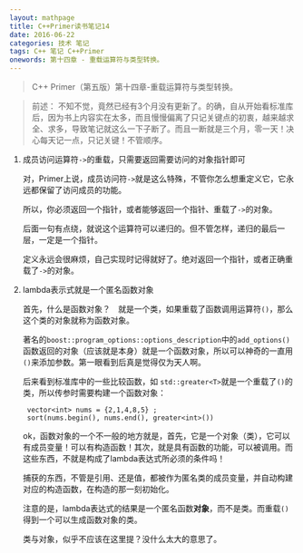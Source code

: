 ```yaml
---
layout: mathpage
title: C++Primer读书笔记14
date: 2016-06-22
categories: 技术 笔记 
tags: C++ 笔记 C++Primer
onewords: 第十四章 - 重载运算符与类型转换。
---
```

> C++ Primer（第五版）第十四章-重载运算符与类型转换。

> 前述： 不知不觉，竟然已经有3个月没有更新了。的确，自从开始看标准库后，因为书上内容实在太多，而且慢慢偏离了只记关键点的初衷，越来越求全、求多，导致笔记就这么一下子断了。而且一断就是三个月，零一天！决心每天记一点，只记关键！不管顺序。

1. 成员访问运算符`->`的重载，只需要返回需要访问的对象指针即可

    对，Primer上说，成员访问符`->`就是这么特殊，不管你怎么想重定义它，它永远都保留了访问成员的功能。

    所以，你必须返回一个指针，或者能够返回一个指针、重载了`->`的对象。

    后面一句有点绕，就说这个运算符可以递归的。但不管怎样，递归的最后一层，一定是一个指针。

    定义永远会很麻烦，自己实现时记得就好了。绝对返回一个指针，或者正确重载了`->`的对象。

2. lambda表示式就是一个匿名函数对象

    首先，什么是函数对象？　就是一个类，如果重载了函数调用运算符`()`，那么这个类的对象就称为函数对象。

    著名的`boost::program_options::options_description`中的`add_options()`函数返回的对象（应该就是本身）就是一个函数对象，所以可以神奇的一直用`()`来添加参数。第一眼看到后真是觉得仅为天人啊。

    后来看到标准库中的一些比较函数，如 `std::greater<T>`就是一个重载了`()`的类，所以传参时需要构建一个函数对象：

        vector<int> nums = {2,1,4,8,5} ;
        sort(nums.begin(), nums.end(), greater<int>())

    ok，函数对象的一个不一般的地方就是，首先，它是一个对象（类），它可以有成员变量！可以有构造函数！其次，就是具有函数的功能，可以被调用。而这些东西，不就是构成了lambda表达式所必须的条件吗！

    捕获的东西，不管是引用、还是值，都被作为匿名类的成员变量，并自动构建对应的构造函数，在构造的那一刻初始化。

    注意的是，lambda表达式的结果是一个匿名函数**对象**，而不是类。而重载`()`得到一个可以生成函数对象的类。

    类与对象，似乎不应该在这里提？没什么太大的意思了。
    


